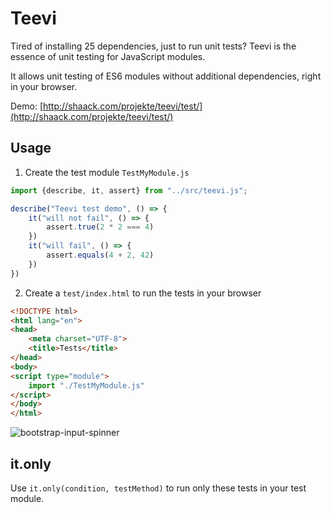 # Teevi

Tired of installing 25 dependencies, just to run unit tests? Teevi is
the essence of unit testing for JavaScript modules.

It allows unit testing of ES6 modules without additional dependencies, right in your browser.

Demo: [http://shaack.com/projekte/teevi/test/](http://shaack.com/projekte/teevi/test/)

## Usage

1. Create the test module `TestMyModule.js`

```javascript
import {describe, it, assert} from "../src/teevi.js";

describe("Teevi test demo", () => {
    it("will not fail", () => {
        assert.true(2 * 2 === 4)
    })
    it("will fail", () => {
        assert.equals(4 + 2, 42)
    })
})
```

2. Create a `test/index.html` to run the tests in your browser

```html
<!DOCTYPE html>
<html lang="en">
<head>
    <meta charset="UTF-8">
    <title>Tests</title>
</head>
<body>
<script type="module">
    import "./TestMyModule.js"
</script>
</body>
</html>
```

![bootstrap-input-spinner](https://shaack.com/projekte/assets/img/teevi-test-demo.png)

## it.only

Use `it.only(condition, testMethod)` to run only these tests in your test module. 

